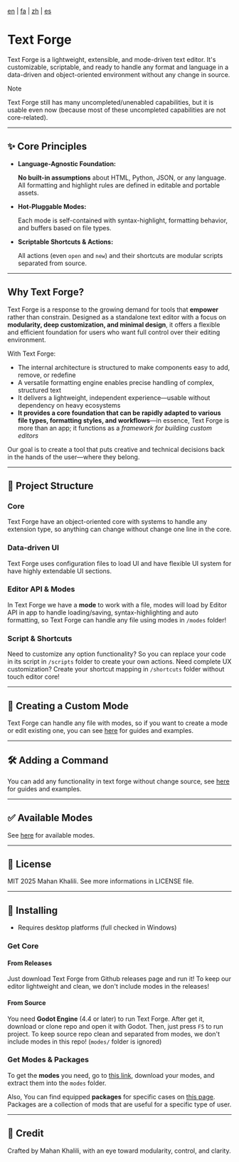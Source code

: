 [en](https://github.com/mkh-user/Text-Forge/tree/Main/README.md) | [fa](https://github.com/mkh-user/Text-Forge/tree/Main/docs/fa/README.md) | [zh](https://github.com/mkh-user/Text-Forge/tree/Main/docs/zh/README.md) | [es](https://github.com/mkh-user/Text-Forge/tree/Main/docs/es/README.md)
# Text Forge

Text Forge is a lightweight, extensible, and mode-driven text editor. It's customizable, scriptable, and ready to handle
any format and language in a data-driven and object-oriented environment without any change in source.

> [!Note]
> Text Forge still has many uncompleted/unenabled capabilities, but it is usable even now (because most of these uncompleted capabilities are not core-related).

---

## ✨ Core Principles

- **Language-Agnostic Foundation:**
  
  **No built-in assumptions** about HTML, Python, JSON, or any language. All formatting and highlight rules are defined 
  in editable and portable assets.

- **Hot-Pluggable Modes:**

  Each mode is self-contained with syntax-highlight, formatting behavior, and buffers based on file types.

- **Scriptable Shortcuts & Actions:**

  All actions (even `open` and `new`) and their shortcuts are modular scripts separated from source.

---

## Why Text Forge?

Text Forge is a response to the growing demand for tools that **empower** rather than constrain. Designed as a standalone text editor with a focus on **modularity, deep customization, and minimal design**, it offers a flexible and efficient foundation for users who want full control over their editing environment.

With Text Forge:
- The internal architecture is structured to make components easy to add, remove, or redefine
- A versatile formatting engine enables precise handling of complex, structured text
- It delivers a lightweight, independent experience—usable without dependency on heavy ecosystems
- **It provides a core foundation that can be rapidly adapted to various file types, formatting styles, and workflows**—in essence, Text Forge is more than an app; it functions as a *framework for building custom editors*

Our goal is to create a tool that puts creative and technical decisions back in the hands of the user—where they belong.

---

## 🧠 Project Structure

### Core
Text Forge have an object-oriented core with systems to handle any extension type, so anything can change without change
one line in the core.

### Data-driven UI
Text Forge uses configuration files to load UI and have flexible UI system for have highly extendable UI sections.

### Editor API & Modes
In Text Forge we have a **mode** to work with a file, modes will load by Editor API in app to handle loading/saving, 
syntax-highlighting and auto formatting, so Text Forge can handle any file using modes in `/modes` folder!

### Script & Shortcuts
Need to customize any option functionality? So you can replace your code in its script in `/scripts` folder to create 
your own actions. Need complete UX customization? Create your shortcut mapping in `/shortcuts` folder without touch 
editor core! 

---

## 🧩 Creating a Custom Mode

Text Forge can handle any file with modes, so if you want to create a mode or edit existing one, you can see 
[here](https://github.com/mkh-user/text-forge) for guides and examples.

---

## 🛠 Adding a Command

You can add any functionality in text forge without change source, see [here](https://github.com/mkh-user/text-forge) for guides and examples.

---

## ✅ Available Modes

See [here](https://github.com/mkh-user/text-forge) for available modes.

---

## 🔐 License

MIT 2025 Mahan Khalili. See more informations in LICENSE file.

---

## 🚀 Installing

- Requires desktop platforms (full checked in Windows)

### Get Core
#### From Releases
Just download Text Forge from Github releases page and run it! To keep our editor lightweight and clean, we don't include modes in the releases!
#### From Source
You need **Godot Engine** (4.4 or later) to run Text Forge. After get it, download or clone repo and open it with Godot. Then, just press `F5` to run project.  To keep source repo clean and separated from modes, we don't include modes in this repo! (`modes/` folder is ignored)

### Get Modes & Packages
 To get the **modes** you need, go to [this link](https://github.com/mkh-user/text-forge-modes/releases), download your modes, and extract them into the `modes` folder.
 
 Also, You can find equipped **packages** for specific cases on [this page](https://github.com/mkh-user/text-forge-modes/wiki/Packages). Packages are a collection of mods that are useful for a specific type of user.

---

## 🙌 Credit

Crafted by Mahan Khalili, with an eye toward modularity, control, and clarity.
